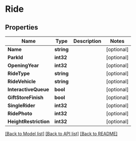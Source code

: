 # Ride

## Properties
Name | Type | Description | Notes
------------ | ------------- | ------------- | -------------
**Name** | **string** |  | [optional] 
**ParkId** | **int32** |  | [optional] 
**OpeningYear** | **int32** |  | [optional] 
**RideType** | **string** |  | [optional] 
**RideVehicle** | **string** |  | [optional] 
**InteractiveQueue** | **bool** |  | [optional] 
**GiftStoreFinish** | **bool** |  | [optional] 
**SingleRider** | **int32** |  | [optional] 
**RidePhoto** | **int32** |  | [optional] 
**HeightRestriction** | **int32** |  | [optional] 

[[Back to Model list]](../README.md#documentation-for-models) [[Back to API list]](../README.md#documentation-for-api-endpoints) [[Back to README]](../README.md)


